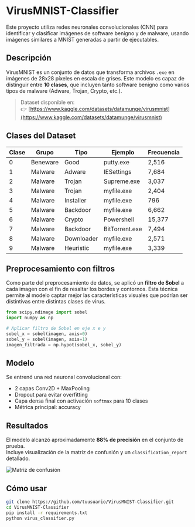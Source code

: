 # VirusMNIST-Classifier

Este proyecto utiliza redes neuronales convolucionales (CNN) para identificar y clasificar imágenes de software benigno y de malware, usando imágenes similares a MNIST generadas a partir de ejecutables.

## Descripción

VirusMNIST es un conjunto de datos que transforma archivos `.exe` en imágenes de 28x28 píxeles en escala de grises. Este modelo es capaz de distinguir entre **10 clases**, que incluyen tanto software benigno como varios tipos de malware (Adware, Trojan, Crypto, etc.).

> Dataset disponible en:  
👉 [https://www.kaggle.com/datasets/datamunge/virusmnist](https://www.kaggle.com/datasets/datamunge/virusmnist)

## Clases del Dataset

| Clase | Grupo    | Tipo       | Ejemplo        | Frecuencia |
|-------|----------|------------|----------------|------------|
| 0     | Beneware | Good       | putty.exe      | 2,516      |
| 1     | Malware  | Adware     | IESettings     | 7,684      |
| 2     | Malware  | Trojan     | Supreme.exe    | 3,037      |
| 3     | Malware  | Trojan     | myfile.exe     | 2,404      |
| 4     | Malware  | Installer  | myfile.exe     |   796      |
| 5     | Malware  | Backdoor   | myfile.exe     | 6,662      |
| 6     | Malware  | Crypto     | Powershell     | 15,377     |
| 7     | Malware  | Backdoor   | BitTorrent.exe | 7,494      |
| 8     | Malware  | Downloader | myfile.exe     | 2,571      |
| 9     | Malware  | Heuristic  | myfile.exe     | 3,339      |

## Preprocesamiento con filtros
Como parte del preprocesamiento de datos, se aplicó un **filtro de Sobel** a cada imagen con el fin de resaltar los bordes y contornos. Esta técnica permite al modelo captar mejor las características visuales que podrían ser distintivas entre distintas clases de virus.

```python
from scipy.ndimage import sobel
import numpy as np

# Aplicar filtro de Sobel en eje x e y
sobel_x = sobel(imagen, axis=0)
sobel_y = sobel(imagen, axis=1)
imagen_filtrada = np.hypot(sobel_x, sobel_y)
```

## Modelo

Se entrenó una red neuronal convolucional con:

- 2 capas Conv2D + MaxPooling
- Dropout para evitar overfitting
- Capa densa final con activación `softmax` para 10 clases
- Métrica principal: accuracy

## Resultados
El modelo alcanzó aproximadamente **88% de precisión** en el conjunto de prueba.  
Incluye visualización de la matriz de confusión y un `classification_report` detallado.

![Matriz de confusión](![image](https://github.com/user-attachments/assets/57e746a1-83bd-4960-bc73-1f8a8953598b))

## Cómo usar

```bash
git clone https://github.com/tuusuario/VirusMNIST-Classifier.git
cd VirusMNIST-Classifier
pip install -r requirements.txt
python virus_classifier.py
```
